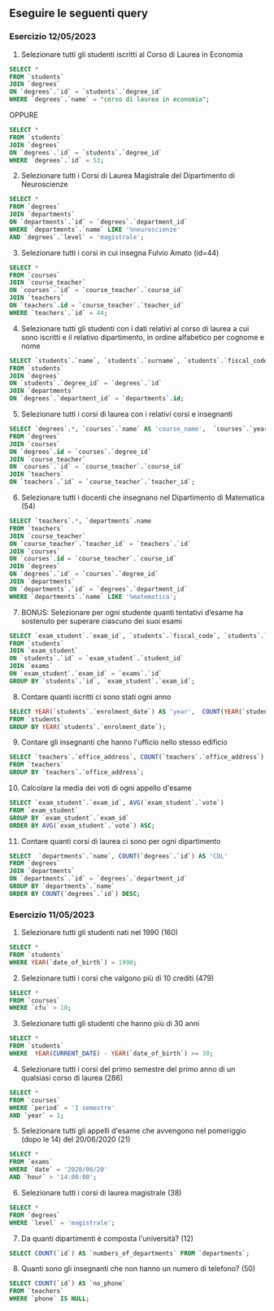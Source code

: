 ## Eseguire le seguenti query

### Esercizio 12/05/2023

1. Selezionare tutti gli studenti iscritti al Corso di Laurea in Economia
```sql
SELECT *
FROM `students`
JOIN `degrees` 
ON `degrees`.`id` = `students`.`degree_id`
WHERE `degrees`.`name` = "corso di laurea in economia";
```
OPPURE 

```sql
SELECT *
FROM `students`
JOIN `degrees` 
ON `degrees`.`id` = `students`.`degree_id`
WHERE `degrees`.`id` = 53;
```
2. Selezionare tutti i Corsi di Laurea Magistrale del Dipartimento di Neuroscienze
```sql
SELECT *
FROM `degrees`
JOIN `departments` 
ON `departments`.`id` = `degrees`.`department_id`
WHERE `departments`.`name` LIKE '%neuroscienze'
AND `degrees`.`level` = 'magistrale';
```

3. Selezionare tutti i corsi in cui insegna Fulvio Amato (id=44)
```sql
SELECT *
FROM `courses`
JOIN `course_teacher`
ON `courses`.`id` = `course_teacher`.`course_id`
JOIN `teachers`
ON `teachers`.id = `course_teacher`.`teacher_id`
WHERE `teachers`.`id` = 44;
```
4. Selezionare tutti gli studenti con i dati relativi al corso di laurea a cui sono iscritti e il
relativo dipartimento, in ordine alfabetico per cognome e nome
```sql
SELECT `students`.`name`, `students`.`surname`, `students`.`fiscal_code`, `degrees`.`name`, `departments`.`name`
FROM `students`
JOIN `degrees`
ON `students`.`degree_id` = `degrees`.`id`
JOIN `departments`
ON `degrees`.`department_id` = `departments`.id;
```
5. Selezionare tutti i corsi di laurea con i relativi corsi e insegnanti
```sql
SELECT `degrees`.*, `courses`.`name` AS 'course_name',  `courses`.`year`, `teachers`.`name` AS 'teacher_name', `teachers`.`surname` AS 'surname'
FROM `degrees`
JOIN `courses` 
ON `degrees`.id = `courses`.`degree_id`
JOIN `course_teacher`
ON `courses`.`id` = `course_teacher`.`course_id`
JOIN `teachers`
ON `teachers`.`id` = `course_teacher`.`teacher_id`;
```
6. Selezionare tutti i docenti che insegnano nel Dipartimento di Matematica (54)
```sql
SELECT `teachers`.*, `departments`.name
FROM `teachers`
JOIN `course_teacher`
ON `course_teacher`.`teacher_id` = `teachers`.`id`
JOIN `courses`
ON `courses`.id = `course_teacher`.`course_id`
JOIN `degrees`
ON `degrees`.`id` = `courses`.`degree_id`
JOIN `departments`
ON `departments`.`id` = `degrees`.`department_id`
WHERE `departments`.`name` LIKE '%matematica';
````

7. BONUS: Selezionare per ogni studente quanti tentativi d’esame ha sostenuto per
    superare ciascuno dei suoi esami
```sql
SELECT `exam_student`.`exam_id`, `students`.`fiscal_code`, `students`.`name`, `students`.`surname`, COUNT(`exam_student`.`exam_id`) AS `exams_count`
FROM `students`
JOIN `exam_student` 
ON `students`.`id` = `exam_student`.`student_id`
JOIN `exams`
ON `exam_student`.`exam_id` = `exams`.`id`
GROUP BY `students`.`id`, `exam_student`.`exam_id`;
```
8. Contare quanti iscritti ci sono stati ogni anno
```sql
SELECT YEAR(`students`.`enrolment_date`) AS 'year',  COUNT(YEAR(`students`.`enrolment_date`)) AS 'total_enrollments'
FROM `students`
GROUP BY YEAR(`students`.`enrolment_date`);
```
9. Contare gli insegnanti che hanno l'ufficio nello stesso edificio
```sql
SELECT `teachers`.`office_address`, COUNT(`teachers`.`office_address`)
FROM `teachers`
GROUP BY `teachers`.`office_address`;
```
10. Calcolare la media dei voti di ogni appello d'esame
```sql
SELECT `exam_student`.`exam_id`, AVG(`exam_student`.`vote`)
FROM `exam_student`
GROUP BY `exam_student`.`exam_id`
ORDER BY AVG(`exam_student`.`vote`) ASC;
```
11. Contare quanti corsi di laurea ci sono per ogni dipartimento
```sql
SELECT  `departments`.`name`, COUNT(`degrees`.`id`) AS 'CDL'
FROM `degrees`
JOIN `departments`
ON `departments`.`id` = `degrees`.`department_id`
GROUP BY `departments`.`name`
ORDER BY COUNT(`degrees`.`id`) DESC;
```


### Esercizio 11/05/2023


1. Selezionare tutti gli studenti nati nel 1990 (160)

```sql
SELECT * 
FROM `students` 
WHERE YEAR(`date_of_birth`) = 1990;
```

2. Selezionare tutti i corsi che valgono più di 10 crediti (479)

```sql
SELECT * 
FROM `courses` 
WHERE `cfu` > 10;
```

3. Selezionare tutti gli studenti che hanno più di 30 anni

```sql
SELECT * 
FROM `students` 
WHERE  YEAR(CURRENT_DATE) - YEAR(`date_of_birth`) >= 30;
```

4. Selezionare tutti i corsi del primo semestre del primo anno di un qualsiasi corso di
laurea (286)

```sql
SELECT * 
FROM `courses` 
WHERE `period` = 'I semestre'
AND `year` = 1;
```

5. Selezionare tutti gli appelli d'esame che avvengono nel pomeriggio (dopo le 14) del
20/06/2020 (21)

```sql
SELECT * 
FROM `exams` 
WHERE `date` = '2020/06/20'
AND `hour` > '14:00:00';
```

6. Selezionare tutti i corsi di laurea magistrale (38)
```sql
SELECT * 
FROM `degrees` 
WHERE `level` = 'magistrale';
```

7. Da quanti dipartimenti è composta l'università? (12)
```sql
SELECT COUNT(`id`) AS `numbers_of_departments` FROM `departments`;
```
8. Quanti sono gli insegnanti che non hanno un numero di telefono? (50)
```sql
SELECT COUNT(`id`) AS `no_phone` 
FROM `teachers`
WHERE `phone` IS NULL;
```


